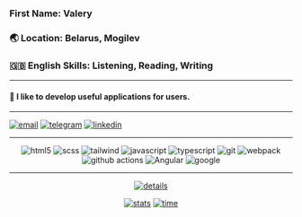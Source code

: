 ### First Name: Valery<br/>

### 🌏 Location: Belarus, Mogilev<br/>

### 🇬🇧 English Skills: Listening, Reading, Writing

---

#### 👾️ I like to develop useful applications for users.<br/>

---

<div>
    <a href = "mailto:valery.nosareu@gmail.com"><img src="https://img.shields.io/badge/-Gmail-%23333?style=for-the-badge&logo=gmail" alt="email"></a>
    <a href="https://t.me/Cstrp"><img src="https://img.shields.io/badge/-Telegram-%23333?style=for-the-badge&logo=telegram" alt="telegram"></a>
    <a href="https://www.linkedin.com/in/valery-n-245876235/"><img src="https://img.shields.io/badge/-Linkedin-%23333?style=for-the-badge&logo=linkedin" alt="linkedin"></a>
</div>

---
<p align="center">
 <img alt="html5" src="https://img.shields.io/badge/html5-E34F26.svg?&style=for-the-badge&logo=html5&logoColor=FFFFFF">
 <img alt="scss" src="https://img.shields.io/badge/scss-CC6699.svg?&style=for-the-badge&logo=sass&logoColor=FFFFFF">
 <img alt="tailwind" src="https://img.shields.io/badge/tailwind-FFFFFF.svg?&style=for-the-badge&logo=tailwindcss&logoColor=189ab4">
 <img alt="javascript" src="https://img.shields.io/badge/javascript-F7DF1E.svg?&style=for-the-badge&logo=javascript&logoColor=000000">
 <img alt="typescript" src="https://shields.io/badge/typescript-3178C6?style=for-the-badge&logo=typescript&logoColor=FFFFFF">
 <img alt="git" src="https://img.shields.io/badge/git-F05032.svg?style=for-the-badge&logo=git&logoColor=FFFFFF">
 <img alt="webpack" src="https://img.shields.io/badge/-webpack-0000FF.svg?&style=for-the-badge&logo=webpack&logoColor=FFFFFF">
 <img alt="github actions" src="https://img.shields.io/badge/-Github_Actions-E10098?style=for-the-badge&logo=github-actions&logoColor=FFFFFF" />
 <img alt="Angular" src="https://img.shields.io/badge/-angular-FF0000.svg?&style=for-the-badge&logo=angular&logoColor=FFA07A" />
 <img alt="google" src="https://img.shields.io/badge/-google-8F00FF?style=for-the-badge&logo=google" />
</p>

---

<div align="center">

[![details](https://github-profile-summary-cards.vercel.app/api/cards/profile-details?username=Cstrp&theme=github_dark)](https://github.com/cstrp)

[![stats](https://github-profile-summary-cards.vercel.app/api/cards/stats?username=Cstrp&theme=github_dark)](https://github.com/cstrp)
[![time](https://github-profile-summary-cards.vercel.app/api/cards/productive-time?username=Cstrp&theme=github_dark)](https://github.com/cstrp)

</div>
